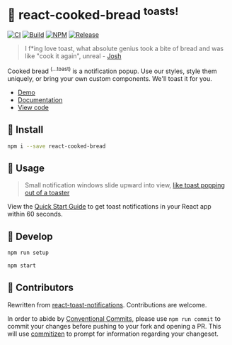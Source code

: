 # 🍞 react-cooked-bread <sup>toasts!</sup>

[![CI](https://github.com/brettinternet/react-cooked-bread/workflows/CI/badge.svg)](https://github.com/brettinternet/react-cooked-bread/actions?query=workflow%3ACI) [![Build](https://github.com/brettinternet/react-cooked-bread/workflows/Publish/badge.svg)](https://github.com/brettinternet/react-cooked-bread/actions?query=workflow%3APublish) [![NPM](https://img.shields.io/npm/v/react-cooked-bread)](https://www.npmjs.com/package/react-cooked-bread) [![Release](https://img.shields.io/github/v/release/brettinternet/react-cooked-bread)](https://github.com/brettinternet/react-cooked-bread/releases)

> I f\*ing love toast, what absolute genius took a bite of bread and was like "cook it again", unreal - [Josh](https://twitter.com/LoserCrew/status/1039294149667770368?s=20)

Cooked bread <sup>(...toast)</sup> is a notification popup. Use our styles, style them uniquely, or bring your own custom components. We'll toast it for you.

- [Demo](https://brettinternet.github.io/react-cooked-bread/)
- [Documentation](https://brettinternet.github.io/react-cooked-bread/quick-start)
- [View code](./packages/react-cooked-bread/src)

## 🥐 Install

```sh
npm i --save react-cooked-bread
```

## 🥖 Usage

> Small notification windows slide upward into view, [like toast popping out of a toaster](https://en.wikipedia.org/wiki/Pop-up_notification)

View the [Quick Start Guide](https://brettinternet.github.io/react-cooked-bread/quick-start) to get toast notifications in your React app within 60 seconds.

## 🥯 Develop

```sh
npm run setup

npm start
```

## 🥪 Contributors

Rewritten from [react-toast-notifications](https://github.com/jossmac/react-toast-notifications). Contributions are welcome.

In order to abide by [Conventional Commits](https://www.conventionalcommits.org/en/v1.0.0/), please use `npm run commit` to commit your changes before pushing to your fork and opening a PR. This will use [commitizen](https://github.com/commitizen/cz-cli) to prompt for information regarding your changeset.
